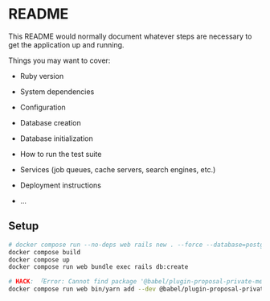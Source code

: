 # README

This README would normally document whatever steps are necessary to get the
application up and running.

Things you may want to cover:

* Ruby version

* System dependencies

* Configuration

* Database creation

* Database initialization

* How to run the test suite

* Services (job queues, cache servers, search engines, etc.)

* Deployment instructions

* ...

## Setup
```sh
# docker compose run --no-deps web rails new . --force --database=postgresql --skip-action-mailbox --skip-action-text --skip-action-cable
docker compose build
docker compose up
docker compose run web bundle exec rails db:create

# HACK: 「Error: Cannot find package '@babel/plugin-proposal-private-methods' imported from /myapp/babel-virtual-resolve-base.js」になっており、link_to method: deleteが効かなかった為、追加
docker compose run web bin/yarn add --dev @babel/plugin-proposal-private-methods
```
